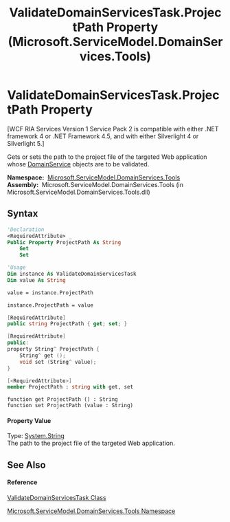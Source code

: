 ﻿---
title: ValidateDomainServicesTask.ProjectPath Property  (Microsoft.ServiceModel.DomainServices.Tools)
TOCTitle: ProjectPath Property
ms:assetid: P:Microsoft.ServiceModel.DomainServices.Tools.ValidateDomainServicesTask.ProjectPath
ms:mtpsurl: https://msdn.microsoft.com/en-us/library/microsoft.servicemodel.domainservices.tools.validatedomainservicestask.projectpath(v=VS.91)
ms:contentKeyID: 43157599
ms.date: 01/27/2012
mtps_version: v=VS.91
f1_keywords:
- Microsoft.ServiceModel.DomainServices.Tools.ValidateDomainServicesTask.ProjectPath
- Microsoft.ServiceModel.DomainServices.Tools.ValidateDomainServicesTask.get_ProjectPath
- Microsoft.ServiceModel.DomainServices.Tools.ValidateDomainServicesTask.set_ProjectPath
dev_langs:
- CSharp
- JScript
- VB
- FSharp
- c++
api_location:
- microsoft.servicemodel.domainservices.tools.dll
api_name:
- Microsoft.ServiceModel.DomainServices.Tools.ValidateDomainServicesTask.ProjectPath
- Microsoft.ServiceModel.DomainServices.Tools.ValidateDomainServicesTask.get_ProjectPath
- Microsoft.ServiceModel.DomainServices.Tools.ValidateDomainServicesTask.set_ProjectPath
api_type:
- Managed
topic_type:
- apiref
- kbSyntax
product_family_name: VS
ROBOTS: INDEX,FOLLOW
---

# ValidateDomainServicesTask.ProjectPath Property

\[WCF RIA Services Version 1 Service Pack 2 is compatible with either .NET framework 4 or .NET Framework 4.5, and with either Silverlight 4 or Silverlight 5.\]

Gets or sets the path to the project file of the targeted Web application whose [DomainService](ff422911\(v=vs.91\).md) objects are to be validated.

**Namespace:**  [Microsoft.ServiceModel.DomainServices.Tools](gg153739\(v=vs.91\).md)  
**Assembly:**  Microsoft.ServiceModel.DomainServices.Tools (in Microsoft.ServiceModel.DomainServices.Tools.dll)

## Syntax

``` vb
'Declaration
<RequiredAttribute> _
Public Property ProjectPath As String
    Get
    Set
```

``` vb
'Usage
Dim instance As ValidateDomainServicesTask
Dim value As String

value = instance.ProjectPath

instance.ProjectPath = value
```

``` csharp
[RequiredAttribute]
public string ProjectPath { get; set; }
```

``` c++
[RequiredAttribute]
public:
property String^ ProjectPath {
    String^ get ();
    void set (String^ value);
}
```

``` fsharp
[<RequiredAttribute>]
member ProjectPath : string with get, set
```

``` jscript
function get ProjectPath () : String
function set ProjectPath (value : String)
```

#### Property Value

Type: [System.String](https://msdn.microsoft.com/en-us/library/s1wwdcbf)  
The path to the project file of the targeted Web application.  

## See Also

#### Reference

[ValidateDomainServicesTask Class](hh696943\(v=vs.91\).md)

[Microsoft.ServiceModel.DomainServices.Tools Namespace](gg153739\(v=vs.91\).md)

